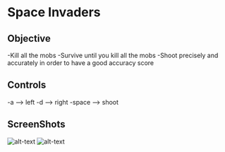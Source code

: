 # Space Invaders

## Objective

-Kill all the mobs
-Survive until you kill all the mobs
-Shoot precisely and accurately in order to have a good accuracy score

## Controls

-a --> left
-d --> right
-space --> shoot

## ScreenShots
![alt-text](https://raw.github.com/TrumpNat1on/SpaceWar/master/images/StartScreen.PNG "Start Screen")
![alt-text](https://raw.github.com/TrumpNat1on/SpaceWar/master/images/EndScreen.PNG "End Screen")
